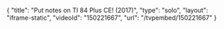 {
    "title": "Put notes on TI 84 Plus CE! (2017)",
    "type": "solo",
    "layout": "iframe-static",
    "videoId": "150221667",
    "url": "\/tvpembed\/150221667"
}